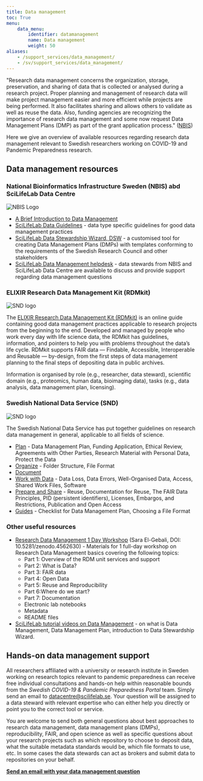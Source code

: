 ```yaml
---
title: Data management
toc: True
menu:
    data_menu:
        identifier: datamanagement
        name: Data management
        weight: 50
aliases:
    - /support_services/data_management/
    - /sv/support_services/data_management/
---
```


"Research data management concerns the organization, storage, preservation, and sharing of data that is collected or analysed during a research project. Proper planning and management of research data will make project management easier and more efficient while projects are being performed. It also facilitates sharing and allows others to validate as well as reuse the data. Also, funding agencies are recognizing the importance of research data management and some now request Data Management Plans (DMP) as part of the grant application process." ([NBIS](https://www.nbis.se/infrastructure/data-management/dm-introduction.html))

Here we give an overview of available resources regarding research data management relevant to Swedish researchers working on COVID-19 and Pandemic Preparedness research.

## Data management resources

### National Bioinformatics Infrastructure Sweden (NBIS) abd SciLifeLab Data Centre

![NBIS Logo](/img/logos/nbislogo-orange-txt.svg#floatright)

- [A Brief Introduction to Data Management](https://www.nbis.se/infrastructure/data-management/dm-introduction.html)
- [SciLifeLab Data Guidelines](https://scilifelab-data-guidelines.readthedocs.io/en/latest/docs/index.html) - data type specific guidelines for good data management practices
- [SciLifeLab Data Stewardship Wizard, DSW](http://dsw.scilifelab.se/) - a customised tool for creating Data Management Plans (DMPs) with templates conforming to the requirements of the Swedish Research Council and other stakeholders
- [SciLifeLab Data Management helpdesk](mailto:data-management@scilifelab.se) - data stewards from NBIS and SciLifeLab Data Centre are available to discuss and provide support regarding data management questions

### ELIXIR Research Data Management Kit (RDMkit)

![SND logo](/img/logos/rdmkit_logo.png#floatright)

The [ELIXIR Research Data Management Kit (RDMkit)](https://rdmkit.elixir-europe.org/) is an online guide containing good data management practices applicable to research projects from the beginning to the end. Developed and managed by people who work every day with life science data, the RDMkit has guidelines, information, and pointers to help you with problems throughout the data’s life cycle. RDMkit supports FAIR data — Findable, Accessible, Interoperable and Reusable — by-design, from the first steps of data management planning to the final steps of depositing data in public archives.

Information is organised by role (e.g., researcher, data steward), scientific domain (e.g., proteomics, human data, bioimaging data), tasks (e.g., data analysis, data management plan, licensing).

### Swedish National Data Service (SND)

![SND logo](/img/logos/SND_logo_eng.png#floatright)

The Swedish National Data Service has put together guidelines on research data management in general, applicable to all fields of science.

- [Plan](https://snd.gu.se/en/manage-data/plan) - Data Management Plan, Funding Application, Ethical Review, Agreements with Other Parties, Research Material with Personal Data, Protect the Data
- [Organize](https://snd.gu.se/en/manage-data/organise) - Folder Structure, File Format
- [Document](https://snd.gu.se/en/manage-data/document)
- [Work with Data](https://snd.gu.se/en/manage-data/work-with-data) - Data Loss, Data Errors, Well-Organised Data, Access, Shared Work Files, Software
- [Prepare and Share](https://snd.gu.se/en/manage-data/prepare-and-share) - Reuse, Documentation for Reuse, The FAIR Data Principles, PID (persistent identifiers), Licenses, Embargos, and Restrictions, Publication and Open Access
- [Guides](https://snd.gu.se/en/manage-data/guides) - Checklist for Data Management Plan, Choosing a File Format

### Other useful resources

- [Research Data Management 1 Day Workshop](https://zenodo.org/record/4562630#.YnjAIPNBzlw) (Sara El-Gebali, DOI: 10.5281/zenodo.4562630) - Materials for 1 full-day workshop on Research Data Management basics covering the following topics:
    - Part 1: Overview of the RDM unit services and support
    - Part 2: What is Data?
    - Part 3: FAIR data
    - Part 4: Open Data
    - Part 5: Reuse and Reproducibility
    - Part 6:Where do we start?
    - Part 7: Documentation
    - Electronic lab notebooks
    - Metadata
    - README files
- [SciLifeLab tutorial videos on Data Management](https://www.youtube.com/playlist?list=PL1nnHOyxN_WdqnzLqbmWJz_i0f2anT9cS) - on what is Data Management, Data Management Plan, introduction to Data Stewardship Wizard.

## Hands-on data management support

All researchers affiliated with a university or research institute in Sweden working on research topics relevant to pandemic preparedness can receive free individual consultations and hands-on help within reasonable bounds from the *Swedish COVID-19 & Pandemic Preparedness Portal* team. Simply send an email to datacentre@scilifelab.se. Your question will be assigned to a data steward with relevant expertise who can either help you directly or point you to the correct tool or service.

You are welcome to send both general questions about best approaches to research data management, data management plans (DMPs), reproducibility, FAIR, and open science as well as specific questions about your research projects such as which repository to choose to deposit data, what the suitable metadata standards would be, which file formats to use, etc. In some cases the data stewards can act as brokers and submit data to repositories on your behalf.

<b><a href="mailto:datacentre@scilifelab.se">Send an email with your data management question <i class="bi bi-arrow-right-circle-fill"></i></a></b>
